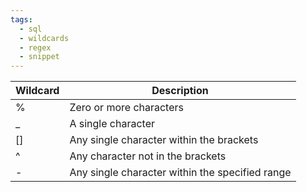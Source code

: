```yaml
---
tags:
  - sql
  - wildcards
  - regex
  - snippet
---
```

| Wildcard | Description                                     |
| -------- | ----------------------------------------------- |
| %        | Zero or more characters                         |
| _        | A single character                              |
| []       | Any single character within the brackets        |
| ^        | Any character not in the brackets               |
| -        | Any single character within the specified range |
